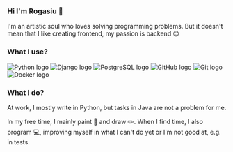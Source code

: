 ### Hi I'm Rogasiu :deer:

I'm an artistic soul who loves solving programming problems. But it doesn't mean that I like creating frontend, my passion is backend :blush:	

### What I use?

<picture>
 <img alt="Python logo" src="https://img.shields.io/badge/Python-3776AB?style=for-the-badge&logo=python&logoColor=yellow" style="max-width: 100%;">
</picture>
<picture>
 <img alt="Django logo" src="https://img.shields.io/badge/Django-092E20?style=for-the-badge&logo=django&logoColor=white" style="max-width: 100%;">
</picture>
<picture>
  <img alt="PostgreSQL logo" src="https://img.shields.io/badge/PostgreSQL-316192?style=for-the-badge&logo=postgresql&logoColor=white" style="max-width: 100%;">
</picture>
<picture>
  <img alt="GitHub logo" src="https://img.shields.io/badge/GitHub-100000?style=for-the-badge&logo=github&logoColor=white" style="max-width: 100%;">
</picture>
<picture>
  <img alt="Git logo" src="https://img.shields.io/badge/GIT-E44C30?style=for-the-badge&logo=git&logoColor=white" style="max-width: 100%;">
</picture>
<picture>
  <img alt="Docker logo" src="https://img.shields.io/badge/docker-%230db7ed.svg?style=for-the-badge&logo=docker&logoColor=white style="max-width: 100%;">
</picture>

### What I do?
At work, I mostly write in Python, but tasks in Java are not a problem for me.

In my free time, I mainly paint :art: and draw ✏️. When I find time, I also program :computer:, improving myself in what I can't do yet or I'm not good at, e.g. in tests.



<!--
**rogasiu/rogasiu** is a ✨ _special_ ✨ repository because its `README.md` (this file) appears on your GitHub profile.
<picture>
  <img alt="Java logo" src="https://img.shields.io/badge/Java-ED8B00?style=for-the-badge&logo=openjdk&logoColor=white" style="max-width: 100%;">
</picture>
<picture>
  <img alt="Spring logo" src="https://img.shields.io/badge/Spring-6DB33F?style=for-the-badge&logo=spring&logoColor=white" style="max-width: 100%;">
</picture>

Here are some ideas to get you started:

- 🔭 I’m currently working on ...
- 🌱 I’m currently learning ...
- 👯 I’m looking to collaborate on ...
- 🤔 I’m looking for help with ...
- 💬 Ask me about ...
- 📫 How to reach me: ...
- 😄 Pronouns: ...
- ⚡ Fun fact: ...
-->
